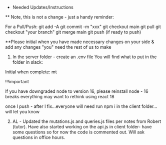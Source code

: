 * Needed Updates/Instructions

** Note, this is not a change - just a handy reminder:

For a Pull/Push: 
git add -A
git commit -m "xxx"
git checkout main
git pull
git checkout "your branch"
git merge main
git push (if ready to push)

**Please initial when you have made necessary changes on your side & add any changes "you" need the rest of us to make

1.  In the server folder - create an .env file
You will find what to put in the folder in slack:
   
Initial when complete:  mt

!!!important

If you have downgraded node to version 16, please reinstall node - 16 breaks everything
may want to rethink using react 18

once I push - after I fix...everyone  will need run npm i in the client folder... will let you know


2. AL - Updated the mutations.js and queries.js files per notes from Robert (tutor). Have also started working on the api.js in client folder- have some questions so for now the code is commented out. Will ask questions in office hours. 


